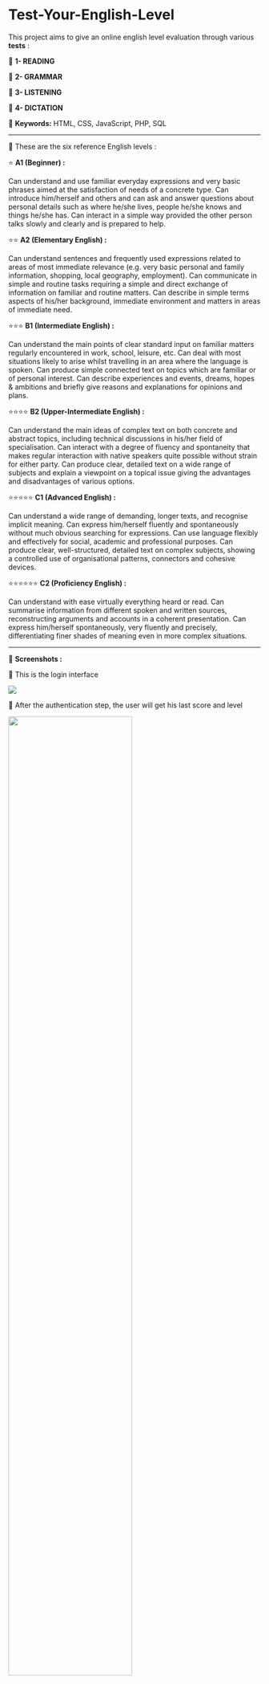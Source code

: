 # Test-Your-English-Level

This project aims to give an online english level evaluation through various **tests** : 

📘 **1- READING**

📕 **2- GRAMMAR**

📗 **3- LISTENING**

📒 **4- DICTATION**

📍 **Keywords:** HTML, CSS, JavaScript, PHP, SQL
<hr>

📍 These are the six reference English levels :

⭐ **A1 (Beginner) :**

Can understand and use familiar everyday expressions and very basic phrases aimed at the satisfaction of needs of a concrete type. Can introduce him/herself and others and can ask and answer questions about personal details such as where he/she lives, people he/she knows and things he/she has. Can interact in a simple way provided the other person talks slowly and clearly and is prepared to help.

⭐⭐ **A2 (Elementary English) :**

Can understand sentences and frequently used expressions related to areas of most immediate relevance (e.g. very basic personal and family information, shopping, local geography, employment). Can communicate in simple and routine tasks requiring a simple and direct exchange of information on familiar and routine matters. Can describe in simple terms aspects of his/her background, immediate environment and matters in areas of immediate need.

⭐⭐⭐ **B1 (Intermediate English) :**

Can understand the main points of clear standard input on familiar matters regularly encountered in work, school, leisure, etc. Can deal with most situations likely to arise whilst travelling in an area where the language is spoken. Can produce simple connected text on topics which are familiar or of personal interest. Can describe experiences and events, dreams, hopes & ambitions and briefly give reasons and explanations for opinions and plans.

⭐⭐⭐⭐ **B2 (Upper-Intermediate English) :**

Can understand the main ideas of complex text on both concrete and abstract topics, including technical discussions in his/her field of specialisation. Can interact with a degree of fluency and spontaneity that makes regular interaction with native speakers quite possible without strain for either party. Can produce clear, detailed text on a wide range of subjects and explain a viewpoint on a topical issue giving the advantages and disadvantages of various options.

⭐⭐⭐⭐⭐ **C1 (Advanced English) :**

Can understand a wide range of demanding, longer texts, and recognise implicit meaning. Can express him/herself fluently and spontaneously without much obvious searching for expressions. Can use language flexibly and effectively for social, academic and professional purposes. Can produce clear, well-structured, detailed text on complex subjects, showing a controlled use of organisational patterns, connectors and cohesive devices.

⭐⭐⭐⭐⭐⭐ **C2 (Proficiency English) :**

Can understand with ease virtually everything heard or read. Can summarise information from different spoken and written sources, reconstructing arguments and accounts in a coherent presentation. Can express him/herself spontaneously, very fluently and precisely, differentiating finer shades of meaning even in more complex situations.

<hr>

📍 **Screenshots :**

📝 This is the login interface

<img src="Demo.gif">

📝 After the authentication step, the user will get his last score and level

<img src="https://github.com/ghassenetanabene6/Test-Your-English-Level/blob/master/Demo/0.PNG" width="70%">

📝 These are some examples of assessments. When you choose to pass a level test from the six levels (A1 to C2), you will have the possibility to start with one of the 4 assessments below :  

<img src="https://github.com/ghassenetanabene6/Test-Your-English-Level/blob/master/Demo/1.PNG" width="70%">

📝 The Reading Comprehension Test

<img src="https://github.com/ghassenetanabene6/Test-Your-English-Level/blob/master/Demo/9.PNG" width="70%">

<img src="https://github.com/ghassenetanabene6/Test-Your-English-Level/blob/master/Demo/8.PNG" width="70%">

📝 After passing the Reading Comprehension Test, you will have to pass three other tests.

Once a test is successfully passed, it is no longer displayed.

<img src="https://github.com/ghassenetanabene6/Test-Your-English-Level/blob/master/Demo/7.PNG" width="70%">


📝 The Listening Test

<img src="https://github.com/ghassenetanabene6/Test-Your-English-Level/blob/master/Demo/4.PNG" width="70%">

📝 Select the third test 

<img src="https://github.com/ghassenetanabene6/Test-Your-English-Level/blob/master/Demo/5.PNG" width="70%">

📝 The Dictation Test

<img src="https://github.com/ghassenetanabene6/Test-Your-English-Level/blob/master/Demo/3.PNG" width="70%">

📝 Select the last test 

<img src="https://github.com/ghassenetanabene6/Test-Your-English-Level/blob/master/Demo/6.PNG" width="70%">

📝 The Grammar Test

<img src="https://github.com/ghassenetanabene6/Test-Your-English-Level/blob/master/Demo/10.PNG" width="70%">
<hr>

📅 **Last Update On :** May 2019.

**No further updates are planned.**

📢 **Notes :**

This project is carried out in order to practise and master the web fundamentals. If there is a need to reuse it to develop another advanced project, you should make some improvement in the source code.

The english tests used in this project are just some examples of assessments. If you are interested to develop a real use case such as Toefl and Toeic, the assessments should be prepared after doing more researches in the english language references.

✉️ **Contact** : 

email : ghassene.tanabene@gmail.com

linkedin : https://www.linkedin.com/in/ghassene-tanabene/
